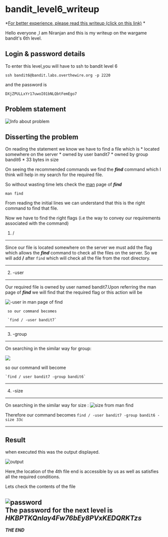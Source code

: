 # bandit_level6_writeup

*[For better experience, please read this writeup (click on this link)](https://github.com/niranjannagumalli/bandit_level6_writeup#readme) *

Hello everyone ,I am Niranjan and this is my writeup on the wargame bandit's 6th level.
## Login & password details

To enter this level,you will have to ssh to bandit level 6 

`ssh bandit6@bandit.labs.overthewire.org -p 2220`

and the password is 

`DXjZPULLxYr17uwoI01bNLQbtFemEgo7`


## Problem statement

![Info about problem](https://user-images.githubusercontent.com/87712842/127764432-608af0a9-3bcc-42b0-a271-92ee33e1c1cd.png)

## Disserting the problem

On reading the statement  we know we have to find a file which  is 
     * located somewhere on the server
     * owned by user bandit7
     * owned by group bandit6
     * 33 bytes in size
     
On seeing the recommended commands we find the ***find*** command which I think will help in my search for the required file.

 So without wasting time lets check the [man](https://en.wikipedia.org/wiki/Man_page) page of ***find*** 
 
`man find`

From reading the initial lines we can understand that this is the right command to find that file.

Now we have to find the right flags (i.e the way to convey our requirements associated with the command) 


  1. /
-----
  Since our file is located somewhere on the server we must add the flag which allows the ***find*** command to check all the files on the server. So we will add  **/** after ` find ` which will  check all the file from the root directory.
 
-----

  2. -user
  -----
  Our required  file is owned by user named bandit7.Upon referring the man page of ***find*** we will find that the required flag or this action will be 
  
  
   ![-user in man page of find](https://user-images.githubusercontent.com/87712842/127764238-c3f63338-ffc1-4b8f-880d-c2f7e9e3033a.png)
   
     so our command becomes 

     `find / -user bandit7`
-----


  3. -group


-----
  On searching in the similar way for group:
  
  
   ![](https://user-images.githubusercontent.com/87712842/127764246-5ad9aea4-5336-4caa-896a-85228c2dbf42.png)
 
   
   
   
   so our command will become
 
    `find / user bandit7 -group bandit6`   

-----


4. -size

-----
   On searching in the similar way for size :
   ![size from man find](https://user-images.githubusercontent.com/87712842/127764252-b383dc65-9372-42bf-9b9b-378bd2bf5140.png)
  
   Therefore our command becomes 
   `find / -user bandit7 -group bandit6 -size 33c`
  
-----


## Result

when executed this was the output displayed.

![output](https://user-images.githubusercontent.com/87712842/127764253-ea1eef95-47ee-4c11-b51d-778849c3c8cb.png)

Here,the  location of the 4th file end  is accessible by us as well as satisfies all the required conditions.

Lets check the contents of the file

![password](https://user-images.githubusercontent.com/87712842/127764254-12034ff5-032f-4665-96a2-22eca7264e7d.png)  
The password for the next level is ***HKBPTKQnIay4Fw76bEy8PVxKEDQRKTzs*** 
-----
***THE END***
